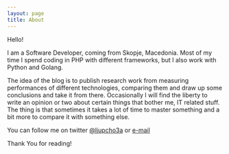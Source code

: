 ```yaml
---
layout: page
title: About
---
```


Hello!

I am a Software Developer, coming from Skopje, Macedonia. Most of my time I spend coding in PHP with different frameworks, but I also work with Python and Golang.

The idea of the blog is to publish research work from measuring performances of different technologies, comparing them and draw up some conclusions and take it from there. Occasionally I will find the liberty to write an opinion or two about certain things that bother me, IT related stuff. The thing is that sometimes it takes a lot of time to master something and a bit more to compare it with something else.

You can follow me on twitter [@ljupcho3a](https://twitter.com/ljupcho3a) or [e-mail](mailto:ljupcho.apostolov@gmail.com)

Thank You for reading!
